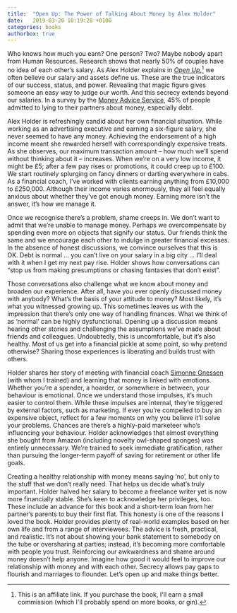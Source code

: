 ```yaml
---
title:  "Open Up: The Power of Talking About Money by Alex Holder"
date:   2019-03-20 10:19:28 +0100
categories: books
authorbox: true
---
```


Who knows how much you earn? One person? Two? Maybe nobody apart from Human Resources. Research shows that nearly 50% of couples have no idea of each other’s salary. As Alex Holder explains in [_Open Up_](https://amzn.to/31J4B3I),[^1] we often believe our salary and assets define us. These are the true indicators of our success, status, and power. Revealing that magic figure gives someone an easy way to judge our worth. And this secrecy extends beyond our salaries. In a survey by the [Money Advice Service](https://www.moneyadviceservice.org.uk/en), 45% of people admitted to lying to their partners about money, especially debt.

Alex Holder is refreshingly candid about her own financial situation. While working as an advertising executive and earning a six-figure salary, she never seemed to have any money. Achieving the endorsement of a high income meant she rewarded herself with correspondingly expensive treats. As she observes, our maximum transaction amount – how much we’ll spend without thinking about it – increases. When we’re on a very low income, it might be £5; after a few pay rises or promotions, it could creep up to £100.  We start routinely splurging on fancy dinners or darting everywhere in cabs. As a financial coach, I’ve worked with clients earning anything from £10,000 to £250,000. Although their income varies enormously, they all feel equally anxious about whether they’ve got enough money. Earning more isn’t the answer, it’s how we manage it.

Once we recognise there’s a problem, shame creeps in. We don’t want to admit that we’re unable to manage money. Perhaps we overcompensate by spending even more on objects that signify our status. Our friends think the same and we encourage each other to indulge in greater financial excesses. In the absence of honest discussions, we convince ourselves that this is OK. Debt is normal … you can’t live on your salary in a big city … I’ll deal with it when I get my next pay rise. Holder shows how conversations can “stop us from making presumptions or chasing fantasies that don’t exist”.

Those conversations also challenge what we know about money and broaden our experience. After all, have you ever openly discussed money with anybody? What’s the basis of your attitude to money? Most likely, it’s what you witnessed growing up. This sometimes leaves us with the impression that there’s only one way of handling finances. What we think of as ‘normal’ can be highly dysfunctional. Opening up a discussion means hearing other stories and challenging the assumptions we’ve made about friends and colleagues. Undoubtedly, this is uncomfortable, but it’s also healthy. Most of us get into a financial pickle at some point, so why pretend otherwise? Sharing those experiences is liberating and builds trust with others.

Holder shares her story of meeting with financial coach [Simonne Gnessen](https://www.wisemonkey.co.uk) (with whom I trained) and learning that money is linked with emotions. Whether you’re a spender, a hoarder, or somewhere in between, your behaviour is emotional. Once we understand those impulses, it’s much easier to control them. While these impulses are internal, they’re triggered by external factors, such as marketing. If ever you’re compelled to buy an expensive object, reflect for a few moments on why you believe it’ll solve your problems. Chances are there’s a highly-paid marketeer who’s influencing your behaviour. Holder acknowledges that almost everything she bought from Amazon (including novelty owl-shaped sponges) was entirely unnecessary. We’re trained to seek immediate gratification, rather than pursuing the longer-term payoff of saving for retirement or other life goals.

Creating a healthy relationship with money means saying ‘no’, but only to the stuff that we don’t really need. That helps us decide what’s truly important. Holder halved her salary to become a freelance writer yet is now more financially stable. She’s keen to acknowledge her privileges, too. These include an advance for this book and a short-term loan from her partner’s parents to buy their first flat. This honesty is one of the reasons I loved the book. Holder provides plenty of real-world examples based on her own life and from a range of interviewees. The advice is fresh, practical, and realistic. It’s not about showing your bank statement to somebody on the tube or oversharing at parties; instead, it’s becoming more comfortable with people you trust. Reinforcing our awkwardness and shame around money doesn’t help anyone. Imagine how good it would feel to improve our relationship with money and with each other. Secrecy allows pay gaps to flourish and marriages to flounder. Let’s open up and make things better.

[^1]: This is an affiliate link. If you purchase the book, I'll earn a small commission (which I'll probably spend on more books, or gin).